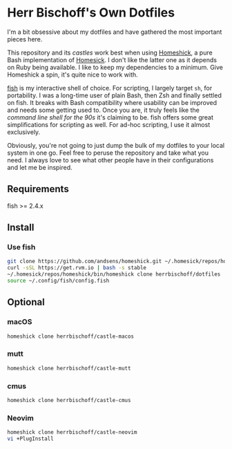 # Herr Bischoff's Own Dotfiles

I'm a bit obsessive about my dotfiles and have gathered the most important pieces here.

This repository and its *castles* work best when using [Homeshick](https://github.com/andsens/homeshick), a pure Bash implementation of [Homesick](https://github.com/technicalpickles/homesick). I don't like the latter one as it depends on Ruby being available. I like to keep my dependencies to a minimum. Give Homeshick a spin, it's quite nice to work with.

[fish](https://www.fishshell.com) is my interactive shell of choice. For scripting, I largely target `sh`, for portability. I was a long-time user of plain Bash, then Zsh and finally settled on fish. It breaks with Bash compatibility where usability can be improved and needs some getting used to. Once you are, it truly feels like the *command line shell for the 90s* it's claiming to be. fish offers some great simplifications for scripting as well. For ad-hoc scripting, I use it almost exclusively.

Obviously, you're not going to just dump the bulk of my dotfiles to your local system in one go. Feel free to peruse the repository and take what you need. I always love to see what other people have in their configurations and let me be inspired.

## Requirements

fish >= 2.4.x

## Install

### Use fish
```sh
git clone https://github.com/andsens/homeshick.git ~/.homesick/repos/homeshick
curl -sSL https://get.rvm.io | bash -s stable
~/.homesick/repos/homeshick/bin/homeshick clone herrbischoff/dotfiles
source ~/.config/fish/config.fish
```

## Optional

### macOS
```sh
homeshick clone herrbischoff/castle-macos
```

### mutt
```sh
homeshick clone herrbischoff/castle-mutt
```

### cmus
```sh
homeshick clone herrbischoff/castle-cmus
```

### Neovim
```sh
homeshick clone herrbischoff/castle-neovim
vi +PlugInstall
```

